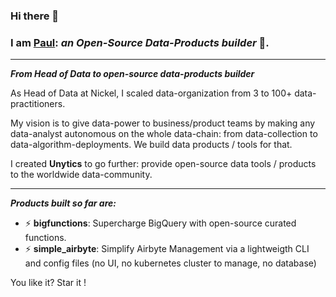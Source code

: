 ### Hi there 👋

### I am [Paul](https://www.linkedin.com/in/paul-marcombes/): *an Open-Source Data-Products builder* 🚀. 

---

***From Head of Data to open-source data-products builder***

As Head of Data at Nickel, I scaled data-organization from 3 to 100+ data-practitioners. 

My vision is to give data-power to business/product teams by making any data-analyst autonomous on the whole data-chain: from data-collection to data-algorithm-deployments. We build data products / tools for that. 

I created **Unytics** to go further: provide open-source data tools / products to the worldwide data-community. 

---

***Products built so far are:***

- ⚡ **bigfunctions**: Supercharge BigQuery with open-source curated functions. 
- ⚡ **simple_airbyte**: Simplify Airbyte Management via a lightweigth CLI and config files (no UI, no kubernetes cluster to manage, no database)


You like it? 
Star it !
